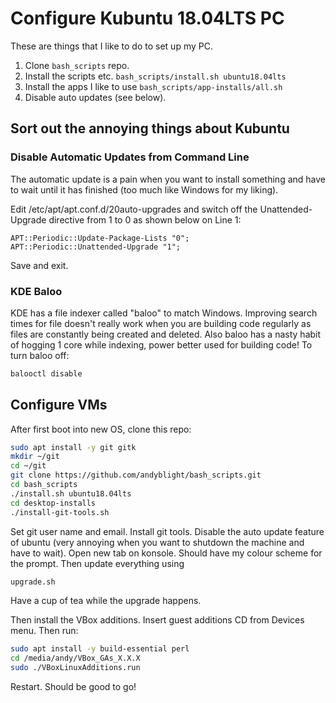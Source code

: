 # Configure Kubuntu 18.04LTS PC

These are things that I like to do to set up my PC.

1. Clone `bash_scripts` repo.
1. Install the scripts etc. `bash_scripts/install.sh ubuntu18.04lts`
1. Install the apps I like to use `bash_scripts/app-installs/all.sh`
1. Disable auto updates (see below).

## Sort out the annoying things about Kubuntu

### Disable Automatic Updates from Command Line

The automatic update is a pain when you want to install something and have to 
wait until it has finished (too much like Windows for my liking).

Edit /etc/apt/apt.conf.d/20auto-upgrades and switch off the Unattended-Upgrade
directive from 1 to 0 as shown below on Line 1:

```text
APT::Periodic::Update-Package-Lists "0";
APT::Periodic::Unattended-Upgrade "1";
```

Save and exit.

### KDE Baloo

KDE has a file indexer called "baloo" to match Windows.  Improving search 
times for file doesn't really work when you are building code regularly as 
files are constantly being created and deleted.  Also baloo has a nasty 
habit of hogging 1 core while indexing, power better used for building code!
To turn baloo off:

```bash
balooctl disable
```

## Configure VMs

After first boot into new OS, clone this repo:

```bash
sudo apt install -y git gitk
mkdir ~/git
cd ~/git
git clone https://github.com/andyblight/bash_scripts.git
cd bash_scripts
./install.sh ubuntu18.04lts
cd desktop-installs
./install-git-tools.sh
```

Set git user name and email.
Install git tools.
Disable the auto update feature of ubuntu (very annoying when you want to shutdown the machine and have to wait).
Open new tab on konsole.  Should have my colour scheme for the prompt.  Then update everything using

```bash
upgrade.sh
```

Have a cup of tea while the upgrade happens. 

Then install the VBox additions. Insert guest additions CD from Devices menu. Then run:

```bash
sudo apt install -y build-essential perl
cd /media/andy/VBox_GAs_X.X.X
sudo ./VBoxLinuxAdditions.run
```
Restart.
Should be good to go!








